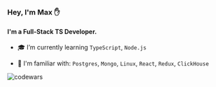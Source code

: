 ### Hey, I'm Max ✋

#### I'm a Full-Stack TS Developer.

- 🎓 I’m currently learning `TypeScript`, `Node.js`

- 🙌 I'm familiar with: `Postgres`, `Mongo`, `Linux`, `React`, `Redux`, `ClickHouse`

![codewars](https://www.codewars.com/users/MaximusPython/badges/small)
